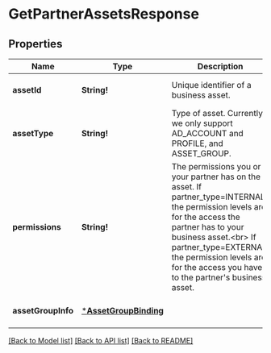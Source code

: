 # GetPartnerAssetsResponse

## Properties
Name | Type | Description | Notes
------------ | ------------- | ------------- | -------------
**assetId** | **String!** | Unique identifier of a business asset. | [optional] [default to null]
**assetType** | **String!** | Type of asset. Currently we only support AD_ACCOUNT and PROFILE, and ASSET_GROUP. | [optional] [default to null]
**permissions** | **String!** | The permissions you or your partner has on the asset. If partner_type&#x3D;INTERNAL, the permission levels are for the access the partner has to your business asset.&lt;br&gt; If partner_type&#x3D;EXTERNAL, the permission levels are for the access you have to the partner&#39;s business asset. | [optional] [default to null]
**assetGroupInfo** | [***AssetGroupBinding**](AssetGroupBinding.md) |  | [optional] [default to null]

[[Back to Model list]](../README.md#documentation-for-models) [[Back to API list]](../README.md#documentation-for-api-endpoints) [[Back to README]](../README.md)


